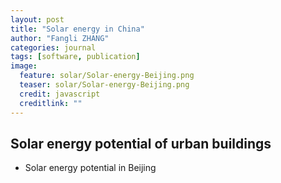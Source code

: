 ```yaml
---
layout: post
title: "Solar energy in China"
author: "Fangli ZHANG"
categories: journal
tags: [software, publication]
image:
  feature: solar/Solar-energy-Beijing.png
  teaser: solar/Solar-energy-Beijing.png
  credit: javascript
  creditlink: ""
---
```


## Solar energy potential of urban buildings

+ Solar energy potential in Beijing
<!--
+ Solar energy potential in Nanjing
![](/assets/img/solar/Solar-energy-Nanjing.png) -->
